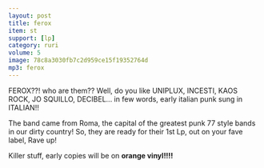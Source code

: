 ```yaml
---
layout: post
title: ferox 
item: st
support: [lp]
category: ruri
volume: 5
image: 78c8a3030fb7c2d959ce15f19352764d
mp3: ferox
---
```


FEROX??! who are them?? Well, do you like UNIPLUX, INCESTI, KAOS ROCK, JO SQUILLO, DECIBEL... in few words, early italian punk sung in ITALIAN!!

The band came from Roma, the capital of the greatest punk 77 style bands in our dirty country!
So, they are ready for their 1st Lp, out on your fave label, Rave up! 

Killer stuff, early copies will be on **orange vinyl!!!!**
